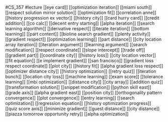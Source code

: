 #CS_357
#lecture
[[eye card]]
[[optimization iteration]]
[[miami south]]
[[respect solution mirror solution]]
[[optimization fit]]
[[correlation anne]]
[[history progression ex vector]]
[[history city]]
[[card hurry card]]
[[credit addition]]
[[co calc]]
[[decent entry starting]]
[[alpha iteration]]
[[search learning algorithm]]
[[derivative respect]]
[[iterate iteration]]
[[bottom learning]]
[[part content]]
[[bioline search gradient]]
[[plenty activity]]
[[gradient respect]]
[[optimization learning]]
[[part distance]]
[[city location array iteration]]
[[iteration argument]]
[[learning argument]]
[[search modification]]
[[respect coordinate]]
[[slope intercept]]
[[trade off]]
[[gradient part]]
[[coordinate city]]
[[history loss]]
[[city location vector]]
[[fit equation]]
[[e implement gradient]]
[[san francisco]]
[[gradient loss respect coordinate]]
[[plot city]]
[[history fit]]
[[alpha gradient loss respect]]
[[optimizer distance city]]
[[history optimization]]
[[retry quiz]]
[[iteration bunch]]
[[location city loss]]
[[machine learning]]
[[exam score]]
[[tolerance learning]]
[[mbi optimization]]
[[distance city]]
[[city array]]
[[addition quiz]]
[[transformation solution]]
[[snippet modification]]
[[python skill east]]
[[grade axis]]
[[alpha gradient east]]
[[position city]]
[[orthogonality pattern convergence]]
[[plot convergence]]
[[entry learning]]
[[search optimization]]
[[regression equation]]
[[history optimization progress]]
[[quiz score axis]]
[[minimize gradient]]
[[guest distance]]
[[city distance]]
[[piazza tomorrow opportunity retry]]
[[alpha optimization]]

